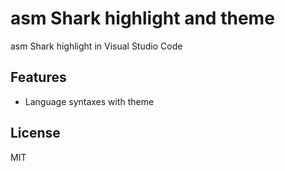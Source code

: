 # asm Shark highlight and theme

asm Shark highlight in Visual Studio Code

## Features

- Language syntaxes with theme

## License 
MIT
